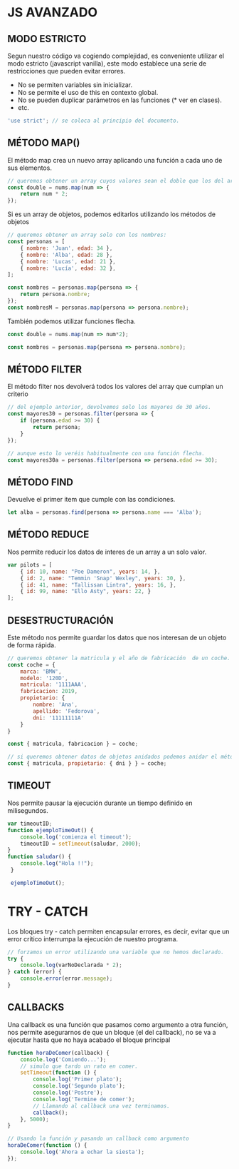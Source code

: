 # JS AVANZADO

## MODO ESTRICTO
Segun nuestro código va cogiendo complejidad, es conveniente utilizar el modo estricto (javascript vanilla), este modo establece una serie de restricciones que pueden evitar errores.

- No se permiten variables sin inicializar.
- No se permite el uso de this en contexto global.
- No se pueden duplicar parámetros en las funciones (* ver en clases).
- etc.

```javascript
'use strict'; // se coloca al principio del documento.
```


## MÉTODO MAP()
El método map crea un nuevo array aplicando una función a cada uno de sus elementos.

```javascript
// queremos obtener un array cuyos valores sean el doble que los del array de ejemplo:
const double = nums.map(num => {
    return num * 2;
});

```
Si es un array de objetos, podemos editarlos utilizando los métodos de objetos

```javascript
// queremos obtener un array solo con los nombres:
const personas = [
    { nombre: 'Juan', edad: 34 },
    { nombre: 'Alba', edad: 28 },
    { nombre: 'Lucas', edad: 21 },
    { nombre: 'Lucía', edad: 32 },
];

const nombres = personas.map(persona => {
    return persona.nombre;
});
const nombresM = personas.map(persona => persona.nombre);
```

También podemos utilizar funciones flecha.

```javascript
const double = nums.map(num => num*2);

const nombres = personas.map(persona => persona.nombre);
```

## MÉTODO FILTER

El método filter nos devolverá todos los valores del array que cumplan un criterio

```javascript
// del ejemplo anterior, devolvemos solo los mayores de 30 años.
const mayores30 = personas.filter(persona => {
    if (persona.edad >= 30) {
        return persona;
    }
});

// aunque esto lo veréis habitualmente con una función flecha.
const mayores30a = personas.filter(persona => persona.edad >= 30);
```

## MÉTODO FIND

Devuelve el primer item que cumple con las condiciones.

```javascript
let alba = personas.find(persona => persona.name === 'Alba');
```

## MÉTODO REDUCE

Nos permite reducir los datos de interes de un array a un solo valor.
```javascript
var pilots = [
    { id: 10, name: "Poe Dameron", years: 14, },
    { id: 2, name: "Temmin 'Snap' Wexley", years: 30, },
    { id: 41, name: "Tallissan Lintra", years: 16, },
    { id: 99, name: "Ello Asty", years: 22, }
];


```

## DESESTRUCTURACIÓN

Este método nos permite guardar los datos que nos interesan de un objeto de forma rápida.

```javascript
// queremos obtener la matricula y el año de fabricación  de un coche.
const coche = {
    marca: 'BMW',
    modelo: '120D',
    matricula: '1111AAA',
    fabricacion: 2019,
    propietario: {
        nombre: 'Ana',
        apellido: 'Fedorova',
        dni: '11111111A'
    }
}

const { matricula, fabricacion } = coche;

// si queremos obtener datos de objetos anidados podemos anidar el método (obtenemos matricula y dni del propietario):
const { matricula, propietario: { dni } } = coche;
```

## TIMEOUT

Nos permite pausar la ejecución durante un tiempo definido en milisegundos.

```javascript
var timeoutID;
function ejemploTimeOut() {
    console.log('comienza el timeout');
	timeoutID = setTimeout(saludar, 2000); 
}
function saludar() {
    console.log("Hola !!");
 }

 ejemploTimeOut();
```

# TRY - CATCH

Los bloques try - catch permiten encapsular errores, es decir, evitar que un error crítico interrumpa la ejecución de nuestro programa.

```javascript
// forzamos un error utilizando una variable que no hemos declarado.
try {
    console.log(varNoDeclarada * 2);
} catch (error) {
    console.error(error.message);
}
```

## CALLBACKS

Una callback es una función que pasamos como argumento a otra función, nos permite asegurarnos de que un bloque (el del callback), no se va a ejecutar  hasta que no haya acabado el bloque principal

```javascript
function horaDeComer(callback) {
    console.log('Comiendo...');
    // simulo que tardo un rato en comer.
    setTimeout(function () {
        console.log('Primer plato');
        console.log('Segundo plato');
        console.log('Postre');
        console.log('Termine de comer');
        // Llamando al callback una vez terminamos.
        callback();
    }, 5000);
}

// Usando la función y pasando un callback como argumento
horaDeComer(function () {
    console.log('Ahora a echar la siesta');
});
```